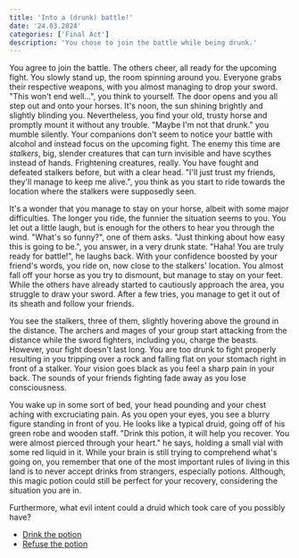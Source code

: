 ```yaml
---
title: 'Into a (drunk) battle!'
date: '24.03.2024'
categories: ['Final Act']
description: 'You chose to join the battle while being drunk.'
---
```


You agree to join the battle. The others cheer, all ready for the upcoming fight. You slowly stand 
up, the room spinning around you. Everyone grabs their respective weapons, with you almost managing 
to drop your sword. "This won't end well...", you think to yourself. The door opens and you all step 
out and onto your horses. It's noon, the sun shining brightly and slightly blinding you. 
Nevertheless, you find your old, trusty horse and promptly mount it without any trouble. "Maybe I'm 
not that drunk." you mumble silently. Your companions don't seem to notice your battle with alcohol
and instead focus on the upcoming fight. The enemy this time are _stalkers_, big, slender creatures
that can turn invisible and have scythes instead of hands. Frightening creatures, really. You have
fought and defeated stalkers before, but with a clear head. "I'll just trust my friends, they'll
manage to keep me alive.", you think as you start to ride towards the location where the stalkers
were supposedly seen.

It's a wonder that you manage to stay on your horse, albeit with some major difficulties. The longer
you ride, the funnier the situation seems to you. You let out a little laugh, but is enough for the
others to hear you through the wind. "What's so funny?", one of them asks. "Just thinking about how
easy this is going to be.", you answer, in a very drunk state. "Haha! You are truly ready for 
battle!", he laughs back. With your confidence boosted by your friend's words, you ride on, now close
to the stalkers' location. You almost fall off your horse as you try to dismount, but manage to stay
on your feet. While the others have already started to cautiously approach the area, you struggle to
draw your sword. After a few tries, you manage to get it out of its sheath and follow your friends.

You see the stalkers, three of them, slightly hovering above the ground in the distance. The archers
and mages of your group start attacking from the distance while the sword fighters, including you,
charge the beasts. However, your fight doesn't last long. You are too drunk to fight properly
resulting in you tripping over a rock and falling flat on your stomach right in front of a stalker.
Your vision goes black as you feel a sharp pain in your back. The sounds of your friends fighting
fade away as you lose consciousness. 

You wake up in some sort of bed, your head pounding and your chest aching with excruciating pain. As
you open your eyes, you see a blurry figure standing in front of you. He looks like a typical druid,
going off of his green robe and wooden staff. "Drink this potion, it will help you recover. You were
almost pierced through your heart." he says, holding a small vial with some red liquid in it. While
your brain is still trying to comprehend what's going on, you remember that one of the most
important rules of living in this land is to never accept drinks from strangers, especially potions.
Although, this magic potion could still be perfect for your recovery, considering the situation you
are in. 

Furthermore, what evil intent could a druid which took care of you possibly have?

- [Drink the potion](final_act_warrior_drink_potion)
- [Refuse the potion](final_act_warrior_refuse_potion)

